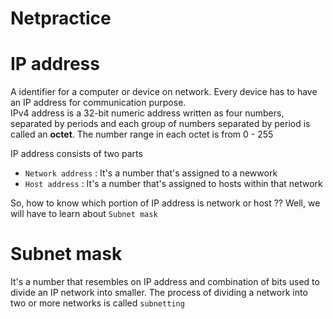 # Netpractice
# IP address
A identifier for a computer or device on network. Every device has to have an IP address for communication purpose. <br>
IPv4 address is a 32-bit numeric address written as four numbers, separated by periods and each group of numbers separated by period is called an **octet**.
The number range in each octet is from 0 - 255 <br>

IP address consists of two parts
+ ```Network address``` : It's a number that's assigned to a newwork
+ ```Host address``` : It's a number that's assigned to hosts within that network

So, how to know which portion of IP address is network or host ?? Well, we will have to learn about ```Subnet mask```

# Subnet mask
It's a number that resembles on IP address and combination of bits used to divide an IP network into smaller. The process of dividing a network into two or more networks is called ```subnetting```
